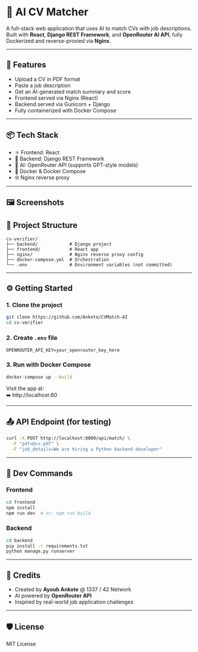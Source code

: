 # 🧠 AI CV Matcher

A full-stack web application that uses AI to match CVs with job descriptions. Built with **React**, **Django REST Framework**, and **OpenRouter AI API**, fully Dockerized and reverse-proxied via **Nginx**.

---

## 🚀 Features

- Upload a CV in PDF format
- Paste a job description
- Get an AI-generated match summary and score
- Frontend served via Nginx (React)
- Backend served via Gunicorn + Django
- Fully containerized with Docker Compose

---

## 📦 Tech Stack

- ⚛️ Frontend: React  
- 🐍 Backend: Django REST Framework  
- 🤖 AI: OpenRouter API (supports GPT-style models)  
- 🐳 Docker & Docker Compose  
- 🌐 Nginx reverse proxy  

---

## 🖼️ Screenshots


## 📁 Project Structure

```
cv-verifier/
├── backend/            # Django project
├── frontend/           # React app
├── nginx/              # Nginx reverse proxy config
├── docker-compose.yml  # Orchestration
└── .env                # Environment variables (not committed)
```

---

## ⚙️ Getting Started

### 1. Clone the project

```bash
git clone https://github.com/Ankote/CVMatch-AI
cd cv-verifier
```

### 2. Create `.env` file

```env
OPENROUTER_API_KEY=your_openrouter_key_here
```

### 3. Run with Docker Compose

```bash
docker-compose up --build
```

Visit the app at:  
➡️ http://localhost:80

---

## 📤 API Endpoint (for testing)

```bash
curl -X POST http://localhost:8000/api/match/ \
  -F "pdf=@cv.pdf" \
  -F "job_details=We are hiring a Python backend developer"
```

---

## 🧪 Dev Commands

### Frontend

```bash
cd frontend
npm install
npm run dev  # or: npm run build
```

### Backend

```bash
cd backend
pip install -r requirements.txt
python manage.py runserver
```

---

## 🧠 Credits

- Created by **Ayoub Ankote** @ 1337 / 42 Network  
- AI powered by **OpenRouter API**  
- Inspired by real-world job application challenges

---

## 🛡️ License

MIT License
